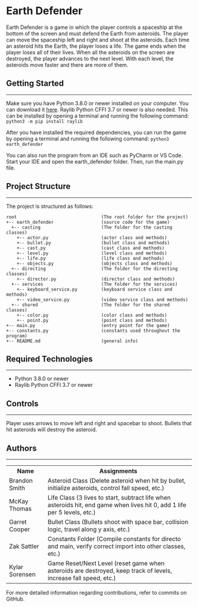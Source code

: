 # Earth Defender

Earth Defender is a game in which the player controls a spaceship at the bottom of the screen and must defend the Earth from asteroids. The player can move the spaceship left and right and shoot at the asteroids. Each time an asteroid hits the Earth, the player loses a life. The game ends when the player loses all of their lives. When all the asteroids on the screen are destroyed, the player advances to the next level. With each level, the asteroids move faster and there are more of them.

## Getting Started

---

Make sure you have Python 3.8.0 or newer installed on your computer. You can download it [here](https://www.python.org/downloads/). Raylib Python CFFI 3.7 or newer is also needed. This can be installed by opening a terminal and running the following command:
`python3 -m pip install raylib`

After you have installed the required dependencies, you can run the game by opening a terminal and running the following command:
`python3 earth_defender`

You can also run the program from an IDE such as PyCharm or VS Code. Start your IDE and open the earth_defender folder. Then, run the main.py file.

## Project Structure

---

The project is structured as follows:

```
root                                (The root folder for the project)
+-- earth_defender                  (source code for the game)
  +-- casting                       (The folder for the casting classes)
    +-- actor.py                    (actor class and methods)
    +-- bullet.py                   (bullet class and methods)
    +-- cast.py                     (cast class and methods)
    +-- level.py                    (level class and methods)
    +-- life.py                     (life class and methods)
    +-- objects.py                  (objects class and methods)
  +-- directing                     (The folder for the directing classes)
    +-- director.py                 (director class and methods)
  +-- services                      (The folder for the services)
    +-- keyboard_service.py         (keyboard service class and methods)
    +-- video_service.py            (video service class and methods)
  +-- shared                        (The folder for the shared classes)
    +-- color.py                    (color class and methods)
    +-- point.py                    (point class and methods)
+-- main.py                         (entry point for the game)
+-- constants.py                    (constants used throughout the program)
+-- README.md                       (general info)
```

## Required Technologies

---

- Python 3.8.0 or newer
- Raylib Python CFFI 3.7 or newer

## Controls

---

Player uses arrows to move left and right and spacebar to shoot.
Bullets that hit asteroids will destroy the asteroid.

## Authors

---

<table>
  <tr>
    <th>Name</th>
    <th>Assignments</th>
  </tr>
  <tr>
    <td>Brandon Smith</td>
    <td>Asteroid Class (Delete asteroid when hit by bullet, initialize asteroids, control fall speed, etc.)</td>
  </tr>
  <tr>
    <td>McKay Thomas</td>
    <td>Life Class (3 lives to start, subtract life when asteroids hit, end game when lives hit 0, add 1 life per 5 levels, etc.)</td>
  </tr>
  <tr>
    <td>Garret Cooper</td>
    <td>Bullet Class (Bullets shoot with space bar, collision logic, travel along y axis, etc.)</td>
  </tr>
  <tr>
    <td>Zak Sattler</td>
    <td>Constants Folder (Compile constants for directo and main, verify correct import into other classes, etc.)</td>
  </tr>
  <tr>
    <td>Kylar Sorensen</td>
    <td>Game Reset/Next Level (reset game when asteroids are destroyed, keep track of levels, increase fall speed, etc.)</td>
  </tr>
</table>

For more detailed information regarding contributions, refer to commits on GitHub.
